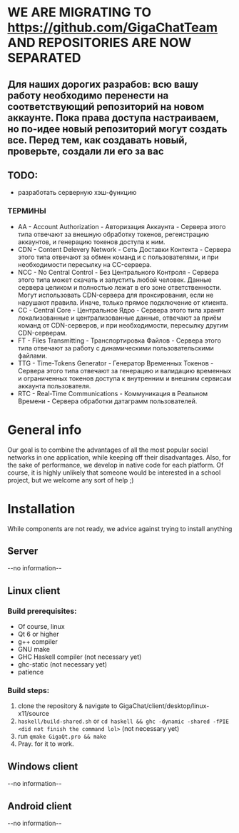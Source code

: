 # WE ARE MIGRATING TO https://github.com/GigaChatTeam AND REPOSITORIES ARE NOW SEPARATED
## Для наших дорогих разрабов: всю вашу работу необходимо перенести на соответствующий репозиторий на новом аккаунте. Пока права доступа настраиваем, но по-идее новый репозиторий могут создать все. Перед тем, как создавать новый, проверьте, создали ли его за вас

## TODO:
* разработать серверную хэш-функцию 

### ТЕРМИНЫ
* AA - Account Authorization - Авторизация Аккаунта - Сервера этого типа отвечают за внешную обработку токенов, регеистрацию аккаунтов, и генерацию токенов доступа к ним.
* CDN - Content Delevery Network - Сеть Доставки Контекта - Сервера этого типа отвечают за обмен команд и с пользователями, и при необходимости пересылку на CC-сервера.
* NCC - No Central Control - Без Центрального Контроля - Сервера этого типа может скачать и запустить любой человек. Данные сервера целиком и полностью лежат в его зоне ответственности. Могут использовать CDN-сервера для проксирования, если не нарушают правила. Иначе, только прямое подключение от клиента.
* CC  - Central Core - Центральное Ядро - Сервера этого типа хранят локализованные и централизованные данные, отвечают за приём команд от CDN-серверов, и при необходимости, пересылку другим CDN-серверам.
* FT - Files Transmitting - Транспортировка Файлов - Сервера этого типа отвечают за работу с динамическими пользовательскими файлами.
* TTG - Time-Tokens Generator - Генератор Временных Токенов - Сервера этого типа отвечают за генерацию и валидацию временных и ограниченных токенов доступа к внутренним и внешним сервисам аккаунта пользователя.
* RTC - Real-Time Communications - Коммуникация в Реальном Времени - Сервера обработки датаграмм пользователей.

# General info
Our goal is to combine the advantages of all the most popular social networks in one application, while keeping off their disadvantages. Also, for the sake of performance, we develop in native code for each platform. Of course, it is highly unlikely that someone would be interested in a school project, but we welcome any sort of help ;)

# Installation
While components are not ready, we advice against trying to install anything

## Server
--no information--

## Linux client
### Build prerequisites:
- Of course, linux
- Qt 6 or higher
- g++ compiler
- GNU make 
- GHC Haskell compiler (not necessary yet)
- ghc-static (not necessary yet)
- patience

### Build steps: 
1. clone the repository & navigate to GigaChat/client/desktop/linux-x11/source
2. `haskell/build-shared.sh` or `cd haskell && ghc -dynamic -shared -fPIE <did not finish the command lol>`  (not necessary yet)
3. run `qmake GigaQt.pro && make`
4. Pray. for it to work.

## Windows client
--no information--

## Android client
--no information--

